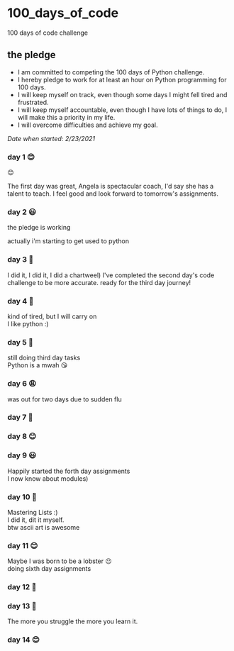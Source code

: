# 100_days_of_code
100 days of code challenge



## **the pledge**
+ I am committed to competing the 100 days of Python challenge.
+ I hereby pledge to work for at least an hour on Python programming for 100 days.
+ I will keep myself on track, even though some days I might fell tired and frustrated.
+ I will keep myself accountable, even though I have lots of things to do, I will make this a priority in my life.
+ I will overcome difficulties and achieve my goal.

*Date when started: 2/23/2021*

### day 1 😊

:blush:

The first day was great, Angela is spectacular coach, I'd say she has a talent to teach. I feel good and look forward to tomorrow's assignments.

### day 2 😃

the pledge is working

actually i'm starting to get used to python

### day 3 💪

I did it, I did it, I did a chartweel) 
I've completed the second day's code challenge to be more accurate.
ready for the third day journey!

### day 4 💪

kind of tired, but I will carry on\
I like python :)

### day 5 😤

still doing third day tasks\
Python is a mwah 😘

### day 6 😩

was out for two days due to sudden flu 

### day 7 🐆

### day 8 😊

### day 9 😃

Happily started the forth day assignments\
I now know about modules)

### day 10 💪

Mastering Lists :)\
I did it, dit it myself. \
btw  ascii art is awesome

### day 11 😊

Maybe I was born to be a lobster 😐\
doing sixth day assignments

### day 12 💪

### day 13 😤

The more you struggle the more you learn it.

### day 14 😊